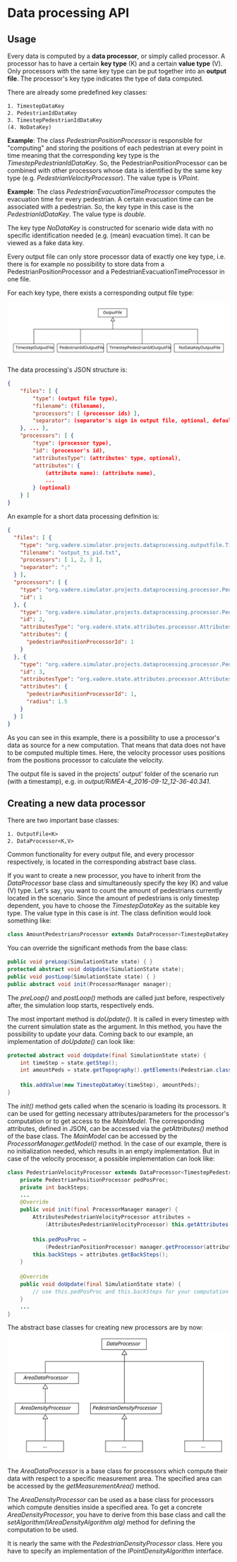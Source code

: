 # Data processing API

## Usage

Every data is computed by a __data processor__, or simply called processor. A processor has to have a certain __key type__ (K) and a certain __value type__ (V). Only processors with the same key type can be put together into an __output file__. The processor's key type indicates the type of data computed.

There are already some predefined key classes:

	1. TimestepDataKey
	2. PedestrianIdDataKey
	3. TimestepPedestrianIdDataKey
	(4. NoDataKey)

__Example__: The class _PedestrianPositionProcessor_ is responsible for "computing" and storing the positions of each pedestrian at every point in time meaning that the corresponding key type is the _TimestepPedestrianIdDataKey_. So, the PedestrianPositionProcessor can be combined with other processors whose data is identified by the same key type (e.g. _PedestrianVelocityProcessor_). The value type is _VPoint_.

__Example__: The class _PedestrianEvacuationTimeProcessor_ computes the evacuation time for every pedestrian. A certain evacuation time can be associated with a pedestrian. So, the key type in this case is the _PedestrianIdDataKey_. The value type is _double_.

The key type _NoDataKey_ is constructed for scenario wide data with no specific identification needed (e.g. (mean) evacuation time). It can be viewed as a fake data key.

Every output file can only store processor data of exactly one key type, i.e. there is for example no possibility to store data from a PedestrianPositionProcessor and a PedestrianEvacuationTimeProcessor in one file.

For each key type, there exists a corresponding output file type:

![Class structure of output files](outputfiles.svg)

The data processing's JSON structure is:
```json
{
	"files": [ {
    	"type": (output file type),
        "filename": (filename),
        "processors": [ (processor ids) ],
        "separator": (separator's sign in output file, optional, default is space)
    }, ... ],
    "processors": [ {
    	"type": (processor type),
        "id": (processor's id),
        "attributesType": (attributes' type, optional),
        "attributes": {
        	(attribute name): (attribute name),
            ...
        } (optional)
    } ]
}
```

An example for a short data processing definition is:
```json
{
  "files": [ {
    "type": "org.vadere.simulator.projects.dataprocessing.outputfile.TimestepPedestrianIdOutputFile",
    "filename": "output_ts_pid.txt",
    "processors": [ 1, 2, 3 ],
    "separator": ";"
  } ],
  "processors": [ {
    "type": "org.vadere.simulator.projects.dataprocessing.processor.PedestrianPositionProcessor",
    "id": 1
  }, {
    "type": "org.vadere.simulator.projects.dataprocessing.processor.PedestrianVelocityProcessor",
    "id": 2,
    "attributesType": "org.vadere.state.attributes.processor.AttributesPedestrianVelocityProcessor",
    "attributes": {
      "pedestrianPositionProcessorId": 1
    }
  }, {
    "type": "org.vadere.simulator.projects.dataprocessing.processor.PedestrianDensityCountingProcessor",
    "id": 3,
    "attributesType": "org.vadere.state.attributes.processor.AttributesPedestrianDensityCountingProcessor",
    "attributes": {
      "pedestrianPositionProcessorId": 1,
      "radius": 1.5
    }
  } ]
}
```

As you can see in this example, there is a possibility to use a processor's data as source for a new computation. That means that data does not have to be computed multiple times. Here, the velocity processor uses positions from the positions processor to calculate the velocity.

The output file is saved in the projects' output' folder of the scenario run (with a timestamp), e.g. in _output/RiMEA-4_2016-09-12_12-36-40.341_.

## Creating a new data processor

There are two important base classes:

	1. OutputFile<K>
	2. DataProcessor<K,V>

Common functionality for every output file, and every processor respectively, is located in the corresponding abstract base class.

If you want to create a new processor, you have to inherit from the _DataProcessor_ base class and simultaneously specify the key (K) and value (V) type. Let's say, you want to count the amount of pedestrians currently located in the scenario. Since the amount of pedestrians is only timestep dependent, you have to choose the _TimestepDataKey_ as the suitable key type. The value type in this case is _int_. The class definition would look something like:

```java
class AmountPedestriansProcessor extends DataProcessor<TimestepDataKey, Integer> { ... }
```

You can override the significant methods from the base class:

```java
public void preLoop(SimulationState state) { }
protected abstract void doUpdate(SimulationState state);
public void postLoop(SimulationState state) { }
public abstract void init(ProcessorManager manager);
```

The _preLoop()_ and _postLoop()_ methods are called just before, respectively after, the simulation loop starts, respectively ends.

The most important method is _doUpdate()_. It is called in every timestep with the current simulation state as the argument. In this method, you have the possibility to update your data. Coming back to our example, an implementation of _doUpdate()_ can look like:

```java
protected abstract void doUpdate(final SimulationState state) {
	int timeStep = state.getStep();
    int amountPeds = state.getTopography().getElements(Pedestrian.class).size();

    this.addValue(new TimestepDataKey(timeStep), amountPeds);
}
```

The _init()_ method gets called when the scenario is loading its processors. It can be used for getting necessary attributes/parameters for the processor's computation or to get access to the _MainModel_. The corresponding attributes, defined in JSON, can be accessed via the _getAttributes()_ method of the base class. The _MainModel_ can be accessed by the _ProcessorManager.getModel()_ method. In the case of our example, there is no initialization needed, which results in an empty implementation. But in case of the velocity processor, a possible implementation can look like:

```java
class PedestrianVelocityProcessor extends DataProcessor<TimestepPedestrianIdDataKey, Double> {
	private PedestrianPositionProcessor pedPosProc;
    private int backSteps;
    ...
    @Override
    public void init(final ProcessorManager manager) {
        AttributesPedestrianVelocityProcessor attributes =
        	(AttributesPedestrianVelocityProcessor) this.getAttributes();

        this.pedPosProc =
        	(PedestrianPositionProcessor) manager.getProcessor(attributes.getPedestrianPositionProcessorId());
        this.backSteps = attributes.getBackSteps();
    }

    @Override
	public void doUpdate(final SimulationState state) {
    	// use this.pedPosProc and this.backSteps for your computation
    }
    ...
}
```

The abstract base classes for creating new processors are by now:
![Abstract base classes for new processors](dataprocessors.svg)

The _AreaDataProcessor_ is a base class for processors which compute their data with respect to a specific measurement area. The specified area can be accessed by the _getMeasurementArea()_ method.

The _AreaDensityProcessor_ can be used as a base class for processors which compute densities inside a specified area. To get a concrete _AreaDensityProcessor_, you have to derive from this base class and call the _setAlgorithm(IAreaDensityAlgorithm alg)_ method for defining the computation to be used.

It is nearly the same with the _PedestrianDensityProcessor_ class. Here you have to specify an implementation of the _IPointDensityAlgorithm_ interface.
